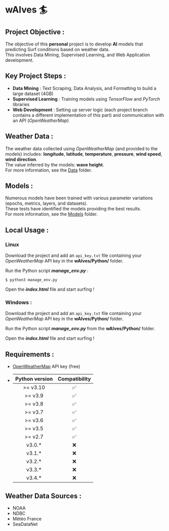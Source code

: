 # wAIves 🏄

## Project Objective :
The objective of this **personal** project is to develop **AI** models that predicting Surf conditions based on weather data.  
This involves Data Mining, Supervised Learning, and Web Application development.

## Key Project Steps :
- **Data Mining** : Text Scraping, Data Analysis, and Formatting to build a large dataset (4GB)
- **Supervised Learning** : Training models using *TensorFlow* and *PyTorch* libraries
- **Web Development** : Setting up server logic (each project branch contains a different implementation of this part) and communication with an API (*OpenWeatherMap*)

## Weather Data :
The weather data collected using *OpenWeatherMap* (and provided to the models) includes: **longitude**, **latitude**, **temperature**, **pressure**, **wind speed**, **wind direction**.  
The value inferred by the models: **wave height**.  
For more information, see the [Data](https://github.com/LugolBis/wAIves/tree/main/DATA) folder.

## Models :
Numerous models have been trained with various parameter variations (epochs, metrics, layers, and datasets).  
These tests have identified the models providing the best results.  
For more information, see the [Models](https://github.com/LugolBis/wAIves/tree/main/Models) folder.

## Local Usage :
### Linux
Download the project and add an ```api_key.txt``` file containing your *OpenWeatherMap* API key in the **wAIves/Python/** folder.  

Run the Python script ***manage_env.py*** :
```
$ python3 manage_env.py
```
Open the ***index.html*** file and start surfing !

### Windows :
Download the project and add an ```api_key.txt``` file containing your *OpenWeatherMap* API key in the **wAIves/Python/** folder.  

Run the Python script ***manage_env.py*** from the **wAIves/Python/** folder.  

Open the ***index.html*** file and start surfing !

## Requirements :
- [OpenWeatherMap](https://openweathermap.org/appid) API key (free)

- | Python version | Compatibility |
  |:-:|:-:|
  | >= v3.10 | ✅ |
  | >= v3.9 | ✅ |
  | >= v3.8 | ✅ |
  | >= v3.7 | ✅ |
  | >= v3.6 | ✅ |
  | >= v3.5 | ✅ |
  | >= v2.7  | ✅ |
  | v3.0.* | ❌ |
  | v3.1.* | ❌ |
  | v3.2.* | ❌ |
  | v3.3.* | ❌ |
  | v3.4.* | ❌ |

## Weather Data Sources :
- NOAA
- NDBC
- Météo France
- SeaDataNet
